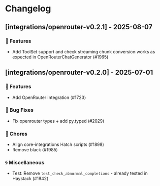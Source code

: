 # Changelog

## [integrations/openrouter-v0.2.1] - 2025-08-07

### 🚀 Features

- Add ToolSet support and check streaming chunk conversion works as expected in OpenRouterChatGenerator (#1965)


## [integrations/openrouter-v0.2.0] - 2025-07-01

### 🚀 Features

- Add OpenRouter integration (#1723)

### 🐛 Bug Fixes

- Fix openrouter types + add py.typed (#2029)


### 🧹 Chores

- Align core-integrations Hatch scripts (#1898)
- Remove black (#1985)

### 🌀 Miscellaneous

- Test: Remove `test_check_abnormal_completions` - already tested in Haystack (#1842)

<!-- generated by git-cliff -->
